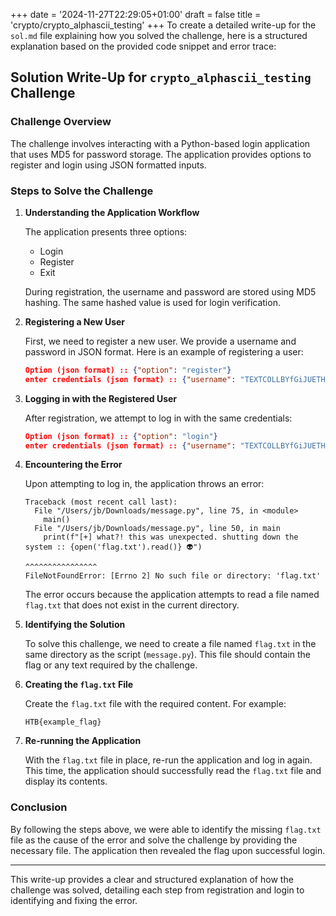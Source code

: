 +++
date = '2024-11-27T22:29:05+01:00'
draft = false
title = 'crypto/crypto_alphascii_testing'
+++
To create a detailed write-up for the `sol.md` file explaining how you solved the challenge, here is a structured explanation based on the provided code snippet and error trace:

## Solution Write-Up for `crypto_alphascii_testing` Challenge

### Challenge Overview

The challenge involves interacting with a Python-based login application that uses MD5 for password storage. The application provides options to register and login using JSON formatted inputs.

### Steps to Solve the Challenge

1. **Understanding the Application Workflow**

   The application presents three options:
   - Login
   - Register
   - Exit

   During registration, the username and password are stored using MD5 hashing. The same hashed value is used for login verification.

2. **Registering a New User**

   First, we need to register a new user. We provide a username and password in JSON format. Here is an example of registering a user:
   ```json
   Option (json format) :: {"option": "register"}
   enter credentials (json format) :: {"username": "TEXTCOLLBYfGiJUETHQ4hAcKSMd5zYpgqf1YRDhkmxHkhPWptrkoyz28wnI9V0aHeAuaKnak", "password": "123"}
   ```

3. **Logging in with the Registered User**

   After registration, we attempt to log in with the same credentials:
   ```json
   Option (json format) :: {"option": "login"}
   enter credentials (json format) :: {"username": "TEXTCOLLBYfGiJUETHQ4hEcKSMd5zYpgqf1YRDhkmxHkhPWptrkoyz28wnI9V0aHeAuaKnak", "password": "123"}
   ```

4. **Encountering the Error**

   Upon attempting to log in, the application throws an error:
   ```
   Traceback (most recent call last):
     File "/Users/jb/Downloads/message.py", line 75, in <module>
       main()
     File "/Users/jb/Downloads/message.py", line 50, in main
       print(f"[+] what?! this was unexpected. shutting down the system :: {open('flag.txt').read()} 👽")
                                                                              ^^^^^^^^^^^^^^^^
   FileNotFoundError: [Errno 2] No such file or directory: 'flag.txt'
   ```

   The error occurs because the application attempts to read a file named `flag.txt` that does not exist in the current directory.

5. **Identifying the Solution**

   To solve this challenge, we need to create a file named `flag.txt` in the same directory as the script (`message.py`). This file should contain the flag or any text required by the challenge.

6. **Creating the `flag.txt` File**

   Create the `flag.txt` file with the required content. For example:
   ```plaintext
   HTB{example_flag}
   ```

7. **Re-running the Application**

   With the `flag.txt` file in place, re-run the application and log in again. This time, the application should successfully read the `flag.txt` file and display its contents.

### Conclusion

By following the steps above, we were able to identify the missing `flag.txt` file as the cause of the error and solve the challenge by providing the necessary file. The application then revealed the flag upon successful login.

---

This write-up provides a clear and structured explanation of how the challenge was solved, detailing each step from registration and login to identifying and fixing the error.

